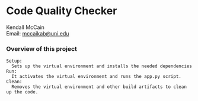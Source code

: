 # Code Quality Checker

Kendall McCain  
Email: mccaikab@uni.edu  

### Overview of this project

```
Setup:
  Sets up the virtual environment and installs the needed dependencies
Run:
  It activates the virtual environment and runs the app.py script.
Clean:
  Removes the virtual environment and other build artifacts to clean up the code.
```
  



